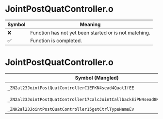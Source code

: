 # JointPostQuatController.o
| Symbol | Meaning 
| ------------- | ------------- 
| :x: | Function has not yet been started or is not matching. 
| :white_check_mark: | Function is completed. 


# JointPostQuatController.o
| Symbol (Mangled) | Symbol (Demangled) | Decompiled? |
| ------------- |  ------------- | ------------- |
| `_ZN2al23JointPostQuatControllerC1EPKN4sead4QuatIfEE` | `al::JointPostQuatController::JointPostQuatController(sead::Quat<float> const*)` | :white_check_mark: |
| `_ZN2al23JointPostQuatController17calcJointCallbackEiPN4sead8Matrix34IfEE` | `al::JointPostQuatController::calcJointCallback(int,sead::Matrix34<float> *)` | :white_check_mark: |
| `_ZNK2al23JointPostQuatController15getCtrlTypeNameEv` | `al::JointPostQuatController::getCtrlTypeName(void)const` | :white_check_mark: |
